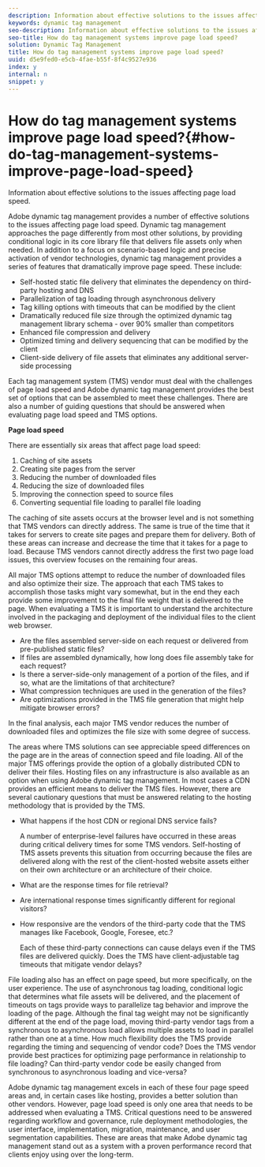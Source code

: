 ```yaml
---
description: Information about effective solutions to the issues affecting page load speed.
keywords: dynamic tag management
seo-description: Information about effective solutions to the issues affecting page load speed.
seo-title: How do tag management systems improve page load speed?
solution: Dynamic Tag Management
title: How do tag management systems improve page load speed?
uuid: d5e9fed0-e5cb-4fae-b55f-8f4c9527e936
index: y
internal: n
snippet: y
---
```


# How do tag management systems improve page load speed?{#how-do-tag-management-systems-improve-page-load-speed}

Information about effective solutions to the issues affecting page load speed.

 Adobe dynamic tag management provides a number of effective solutions to the issues affecting page load speed. Dynamic tag management approaches the page differently from most other solutions, by providing conditional logic in its core library file that delivers file assets only when needed. In addition to a focus on scenario-based logic and precise activation of vendor technologies, dynamic tag management provides a series of features that dramatically improve page speed. These include:

* Self-hosted static file delivery that eliminates the dependency on third-party hosting and DNS 
* Parallelization of tag loading through asynchronous delivery 
* Tag killing options with timeouts that can be modified by the client 
* Dramatically reduced file size through the optimized dynamic tag management library schema - over 90% smaller than competitors 
* Enhanced file compression and delivery 
* Optimized timing and delivery sequencing that can be modified by the client 
* Client-side delivery of file assets that eliminates any additional server-side processing

Each tag management system (TMS) vendor must deal with the challenges of page load speed and Adobe dynamic tag management provides the best set of options that can be assembled to meet these challenges. There are also a number of guiding questions that should be answered when evaluating page load speed and TMS options.

**Page load speed**

There are essentially six areas that affect page load speed:

1. Caching of site assets 
1. Creating site pages from the server 
1. Reducing the number of downloaded files 
1. Reducing the size of downloaded files 
1. Improving the connection speed to source files 
1. Converting sequential file loading to parallel file loading

The caching of site assets occurs at the browser level and is not something that TMS vendors can directly address. The same is true of the time that it takes for servers to create site pages and prepare them for delivery. Both of these areas can increase and decrease the time that it takes for a page to load. Because TMS vendors cannot directly address the first two page load issues, this overview focuses on the remaining four areas.

All major TMS options attempt to reduce the number of downloaded files and also optimize their size. The approach that each TMS takes to accomplish those tasks might vary somewhat, but in the end they each provide some improvement to the final file weight that is delivered to the page. When evaluating a TMS it is important to understand the architecture involved in the packaging and deployment of the individual files to the client web browser.

* Are the files assembled server-side on each request or delivered from pre-published static files? 
* If files are assembled dynamically, how long does file assembly take for each request? 
* Is there a server-side-only management of a portion of the files, and if so, what are the limitations of that architecture? 
* What compression techniques are used in the generation of the files? 
* Are optimizations provided in the TMS file generation that might help mitigate browser errors?

In the final analysis, each major TMS vendor reduces the number of downloaded files and optimizes the file size with some degree of success.

The areas where TMS solutions can see appreciable speed differences on the page are in the areas of connection speed and file loading. All of the major TMS offerings provide the option of a globally distributed CDN to deliver their files. Hosting files on any infrastructure is also available as an option when using Adobe dynamic tag management. In most cases a CDN provides an efficient means to deliver the TMS files. However, there are several cautionary questions that must be answered relating to the hosting methodology that is provided by the TMS.

* What happens if the host CDN or regional DNS service fails?

  A number of enterprise-level failures have occurred in these areas during critical delivery times for some TMS vendors. Self-hosting of TMS assets prevents this situation from occurring because the files are delivered along with the rest of the client-hosted website assets either on their own architecture or an architecture of their choice. 
* What are the response times for file retrieval? 
* Are international response times significantly different for regional visitors? 
* How responsive are the vendors of the third-party code that the TMS manages like Facebook, Google, Foresee, etc.?

  Each of these third-party connections can cause delays even if the TMS files are delivered quickly. Does the TMS have client-adjustable tag timeouts that mitigate vendor delays?

File loading also has an effect on page speed, but more specifically, on the user experience. The use of asynchronous tag loading, conditional logic that determines what file assets will be delivered, and the placement of timeouts on tags provide ways to parallelize tag behavior and improve the loading of the page. Although the final tag weight may not be significantly different at the end of the page load, moving third-party vendor tags from a synchronous to asynchronous load allows multiple assets to load in parallel rather than one at a time. How much flexibility does the TMS provide regarding the timing and sequencing of vendor code? Does the TMS vendor provide best practices for optimizing page performance in relationship to file loading? Can third-party vendor code be easily changed from synchronous to asynchronous loading and vice-versa?

Adobe dynamic tag management excels in each of these four page speed areas and, in certain cases like hosting, provides a better solution than other vendors. However, page load speed is only one area that needs to be addressed when evaluating a TMS. Critical questions need to be answered regarding workflow and governance, rule deployment methodologies, the user interface, implementation, migration, maintenance, and user segmentation capabilities. These are areas that make Adobe dynamic tag management stand out as a system with a proven performance record that clients enjoy using over the long-term. 
